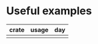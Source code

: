 # Useful examples

| crate    | usage                      | day    |
|----------|----------------------------|--------|
|          |                            |        |
